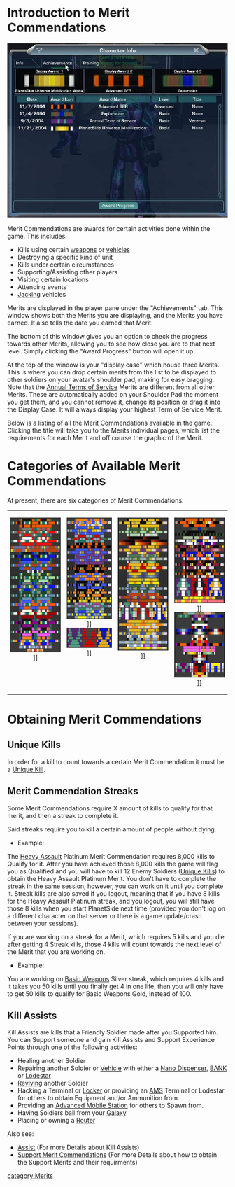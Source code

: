 # Introduction to Merit Commendations

![](images/Achievements_pane.jpg "Achievements_pane.jpg")

Merit Commendations are awards for certain activities done within the
game. This includes:

- Kills using certain [weapons](weapon "wikilink") or
  [vehicles](vehicle "wikilink")
- Destroying a specific kind of unit
- Kills under certain circumstances
- Supporting/Assisting other players
- Visiting certain locations
- Attending events
- [Jacking](Jack "wikilink") vehicles

Merits are displayed in the player pane under the "Achievements" tab.
This window shows both the Merits you are displaying, and the Merits you
have earned. It also tells the date you earned that Merit.

The bottom of this window gives you an option to check the progress
towards other Merits, allowing you to see how close you are to that next
level. Simply clicking the "Award Progress" button will open it up.

At the top of the window is your "display case" which house three
Merits. This is where you can drop certain merits from the list to be
displayed to other soldiers on your avatar's shoulder pad, making for
easy bragging. Note that the [Annual Terms of
Service](Term_of_Service "wikilink") Merits are different from all other
Merits. These are automatically added on your Shoulder Pad the moment
you get them, and you cannot remove it, change its position or drag it
into the Display Case. It will always display your highest Term of
Service Merit.

Below is a listing of all the Merit Commendations available in the game.
Clicking the title will take you to the Merits individual pages, which
list the requirements for each Merit and off course the graphic of the
Merit.

# Categories of Available Merit Commendations

At present, there are six categories of Merit Commendations:

<table border="0">
<tr>
<td width="190" align="center" valign="top">

<b></b>
![](images/SupportMeritThumb.png "fig:SupportMeritThumb.png")\]\]

</td>
<td width="170" align="center" valign="top">

<b></b>
![](images/VehMeritThumb.png "fig:VehMeritThumb.png")\]\] <b></b>
![](images/DefenseMeritThumb.png "fig:DefenseMeritThumb.png")\]\]

</td>
<td width="190" align="center" valign="top">

<b></b>
![](images/WeaponryMeritThumb2.png "fig:WeaponryMeritThumb2.png")\]\]

</td>
<td width="190" align="center" valign="top">

<b></b>
![](images/ActivityMeritThumbnail_copy.png "fig:ActivityMeritThumbnail_copy.png")\]\]
<b></b>
![](images/Exclusive_Merit_Commendation.png "fig:Exclusive_Merit_Commendation.png")\]\]

</td>
</tr>
</table>

# Obtaining Merit Commendations

## Unique Kills

In order for a kill to count towards a certain Merit Commendation it
must be a [Unique Kill](Unique_Kill "wikilink").

## Merit Commendation Streaks

Some Merit Commendations require X amount of kills to qualify for that
merit, and then a streak to complete it.

Said streaks require you to kill a certain amount of people without
dying.

- Example:

The [Heavy Assault](<Heavy_Assault_(Merit)> "wikilink") Platinum Merit
Commendation requires 8,000 kills to Qualify for it. After you have
achieved those 8,000 kills the game will flag you as Qualified and you
will have to kill 12 Enemy Soldiers ([Unique
Kills](Unique_Kill "wikilink")) to obtain the Heavy Assault Platinum
Merit. You don't have to complete the streak in the same session,
however, you can work on it until you complete it. Streak kills are also
saved if you logout, meaning that if you have 8 kills for the Heavy
Assault Platinum streak, and you logout, you will still have those 8
kills when you start PlanetSide next time (provided you don't log on a
different character on that server or there is a game update/crash
between your sessions).

If you are working on a streak for a Merit, which requires 5 kills and
you die after getting 4 Streak kills, those 4 kills will count towards
the next level of the Merit that you are working on.

- Example:

You are working on [Basic Weapons](<Basic_Weapons_(Merit)> "wikilink")
Silver streak, which requires 4 kills and it takes you 50 kills until
you finally get 4 in one life, then you will only have to get 50 kills
to qualify for Basic Weapons Gold, instead of 100.

## Kill Assists

Kill Assists are kills that a Friendly Soldier made after you Supported
him. You can Support someone and gain Kill Assists and Support
Experience Points through one of the following activities:

- Healing another Soldier
- Repairing another Soldier or [Vehicle](Vehicle "wikilink") with
  either a [Nano Dispenser](Nano_Dispenser "wikilink"),
  [BANK](BANK "wikilink") or [Lodestar](Lodestar "wikilink")
- [Reviving](revive "wikilink") another Soldier
- Hacking a Terminal or [Locker](Locker "wikilink") or providing an
  [AMS](AMS "wikilink") Terminal or Lodestar for others to obtain
  Equipment and/or Ammunition from.
- Providing an [Advanced Mobile
  Station](Advanced_Mobile_Station "wikilink") for others to Spawn
  from.
- Having Soldiers bail from your [Galaxy](Galaxy "wikilink")
- Placing or owning a [Router](Router "wikilink")

Also see:

- [Assist](Assist "wikilink") (For more Details about Kill Assists)
- [Support Merit
  Commendations](Support_Merit_Commendations "wikilink") (For more
  Details about how to obtain the Support Merits and their
  requirments)

[category:Merits](category:Merits "wikilink")
